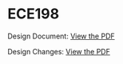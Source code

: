 # ECE198

Design Document:
[View the PDF](https://drive.google.com/file/d/1SljjKmU20HU-mB1RrDSU1U3sWDxc23NG/view?usp=sharing)

Design Changes:
[View the PDF](https://drive.google.com/file/d/1SMUmDhSRFCT5l2EXMtgjY7nveet4VyCp/view?usp=sharing)
